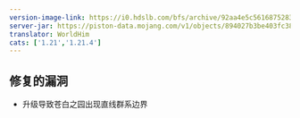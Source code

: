 ```yaml
---
version-image-link: https://i0.hdslb.com/bfs/archive/92aa4e5c5616875283b32777bc8d105b18925b12.png
server-jar: https://piston-data.mojang.com/v1/objects/894027b3be403fc387c289781f9fdaca0cdc1aef/server.jar
translator: WorldHim
cats: ['1.21','1.21.4']
---
```

## 修复的漏洞
* 升级导致苍白之园出现直线群系边界